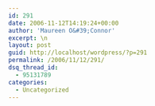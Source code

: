 ```yaml
---
id: 291
date: 2006-11-12T14:19:24+00:00
author: 'Maureen O&#39;Connor'
excerpt: \n
layout: post
guid: http://localhost/wordpress/?p=291
permalink: /2006/11/12/291/
dsq_thread_id:
  - 95131789
categories:
  - Uncategorized
---
```

